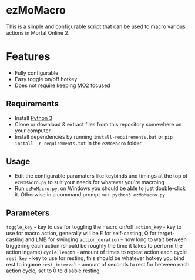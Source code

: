 # ezMoMacro
This is a simple and configurable script that can be used to macro various actions in Mortal Online 2.

# Features
  - Fully configurable
  - Easy toggle on/off hotkey
  - Does not require keeping MO2 focused

## Requirements
  - Install [Python 3](https://www.python.org/downloads/windows/)
  - Clone or download & extract files from this repository somewhere on your computer
  - Install dependencies by running `install-requirements.bat` or `pip install -r requirements.txt` in the `ezMoMacro` folder

## Usage
 - Edit the configurable paramaters like keybinds and timings at the top of `ezMoMacro.py` to suit your needs for whatever you're macroing
 - Run `ezMoMacro.py`, on Windows you should be able to just double-click it. Otherwise in a command prompt run: `python3 ezMoMacro.py`

## Parameters
`toggle_key` - key to use for toggling the macro on/off
`action_key` - key to use for macro action, generally will be E for self-casting, Q for target-casting and LMB for swinging
`action_duration` - how long to wait between triggering each action (should be roughly the time it takes to perform the action ingame)
`cycle_length` - amount of times to repeat action each cycle
`rest_key` - key to use for resting, this should be whatever hotkey you bind rest to ingame
`rest_interval` - amount of seconds to rest for between each action cycle, set to 0 to disable resting